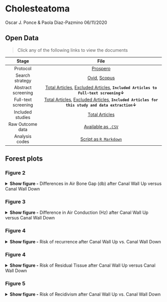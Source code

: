 Cholesteatoma
================
Oscar J. Ponce & Paola Diaz-Pazmino
06/11/2020

## Open Data

> Click any of the following links to view the documents

|        Stage        |                                                                                                                     File                                                                                                                     |
| :-----------------: | :------------------------------------------------------------------------------------------------------------------------------------------------------------------------------------------------------------------------------------------: |
|      Protocol       |                                                                              [Prospero](https://www.crd.york.ac.uk/prospero/display_record.php?RecordID=184029)                                                                              |
|   Search strategy   |                       [Ovid](https://github.com/ponceoscarj/Cholesteatoma/blob/main/2%20Search%20Strategy/ovid.csv), [Scopus](https://github.com/ponceoscarj/Cholesteatoma/blob/main/2%20Search%20Strategy/scopus.csv)                       |
| Abstract screening  |        [Total Articles](https://github.com/ponceoscarj/Cholesteatoma/blob/main/3%20Articles%20for%20Abstract%20Screening/AbstractScreening_TotalStudies.txt), [Excluded Articles](), **`Included Articles to Full-text screening`↓**         |
| Full-text screening | [Total Articles](https://github.com/ponceoscarj/Cholesteatoma/blob/main/4%20Articles%20for%20Full%20Text%20Screening/FulltextScreening_TotalStudies.txt), [Excluded Articles](), **`Included Articles for this study and data extraction`↓** |
|  Included studies   |                                             [Total Articles](https://github.com/ponceoscarj/Cholesteatoma/blob/main/5%20Included%20Articles%20for%20Data%20Extraction/IncludedStudies_SRMA.txt)                                              |
|  Raw Outcome data   |                                                               [Available as `.CSV`](https://github.com/ponceoscarj/Cholesteatoma/blob/main/6%20Extracted%20Data/outcomes.csv)                                                                |
|   Analysis codes    |                                                                      [Script as `R Markdown`](https://github.com/ponceoscarj/Cholesteatoma/blob/main/Cholesteatoma.Rmd)                                                                      |

## Forest plots

### Figure 2

<details>

<summary><b>Show figure -</b> Differences in Air Bone Gap (db) after
Canal Wall Up versus Canal Wall Down</summary>

![](Cholesteatoma_files/figure-gfm/abg-1.svg)<!-- -->

</details>

### Figure 3

<details>

<summary><b>Show figure -</b> Difference in Air Conduction (Hz) after
Canal Wall Up versus Canal Wall Down</summary>

![](Cholesteatoma_files/figure-gfm/ac-1.svg)<!-- -->

</details>

### Figure 4

<details>

<summary><b>Show figure -</b> Risk of recurrence after Canal Wall Up
vs. Canal Wall Down</summary>

![](Cholesteatoma_files/figure-gfm/recurrence-1.svg)<!-- -->

</details>

### Figure 4

<details>

<summary><b>Show figure -</b> Risk of Residual Tissue after Canal Wall
Up versus Canal Wall Down</summary>

![](Cholesteatoma_files/figure-gfm/residual-1.svg)<!-- -->

</details>

### Figure 5

<details>

<summary><b>Show figure -</b> Risk of Recidivism after Canal Wall Up
vs. Canal Wall Down</summary>

![](Cholesteatoma_files/figure-gfm/recidivism-1.svg)<!-- -->

</details>
